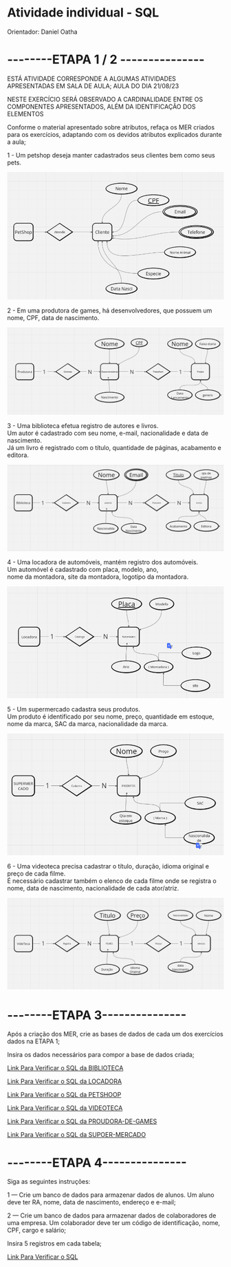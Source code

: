 # Atividade individual - SQL 

Orientador: Daniel Oatha

<h1>--------ETAPA 1 / 2 ---------------</h1>

ESTÁ ATIVIDADE CORRESPONDE A ALGUMAS ATIVIDADES APRESENTADAS EM SALA DE AULA;
AULA DO DIA 21/08/23

NESTE EXERCÍCIO SERÁ OBSERVADO A CARDINALIDADE ENTRE OS COMPONENTES APRESENTADOS, ALÉM DA IDENTIFICAÇÃO DOS ELEMENTOS 

Conforme o material apresentado sobre atributos, refaça os MER criados para os exercícios, adaptando com os devidos atributos explicados durante a aula;


<p>1 - Um petshop deseja manter cadastrados seus clientes bem como seus pets.</p>

![Atividade-A](Diagrama/PetShop/pet.png)

<p>2 - Em uma produtora de games, há desenvolvedores, que possuem um nome, CPF, data de nascimento.</p>

![Atividade-B](Diagrama/Produtora-Games/produtora.png)

<p>3 - Uma biblioteca efetua registro de autores e livros. <br/> 
  Um autor é cadastrado com seu nome, e-mail, nacionalidade e data de nascimento. <br/> 
  Já um livro é registrado com o título, quantidade de páginas, acabamento e editora.</p>

  ![Atividade-B](Diagrama/Biblioteca/biblioteca.png)

  <p>4 - Uma locadora de automóveis, mantém registro dos automóveis. <br/> 
    Um automóvel é cadastrado com placa, modelo, ano, <br/> 
    nome da montadora, site da montadora, logotipo da montadora.</p>
    
![Atividade-C](Diagrama/Locadora/locadora.png)

<p>5 - Um supermercado cadastra seus produtos. <br/>
  Um produto é identificado por seu nome, preço, quantidade em estoque, <br/>
  nome da marca, SAC da marca, nacionalidade da marca.</p>

  ![Atividade-C](Diagrama/SuperMercado/supermercado.png)

  <p>6 - Uma videoteca precisa cadastrar o título, duração, idioma original e preço de cada filme. <br/>
    É necessário cadastrar também o elenco de cada filme onde se registra o nome, data de nascimento, nacionalidade de cada ator/atriz. </p>

  ![Atividade-C](Diagrama/VideoTeca/videoTeca.png)

<h1>--------ETAPA 3---------------</h1>

Após a criação dos MER, crie as bases de dados de cada um dos exercícios dados na ETAPA 1;

Insira os dados necessários para compor a base de dados criada;

[Link Para Verificar o SQL da BIBLIOTECA](https://github.com/Leon14789/Sql-Exercises/tree/master/SQL/Etapa4SQL/Biblioteca)

[Link Para Verificar o SQL da LOCADORA](https://github.com/Leon14789/Sql-Exercises/tree/master/SQL/Etapa4SQL/Locadora)

[Link Para Verificar o SQL da PETSHOOP](https://github.com/Leon14789/Sql-Exercises/tree/master/SQL/Etapa4SQL/PetShop)

[Link Para Verificar o SQL da VIDEOTECA](https://github.com/Leon14789/Sql-Exercises/tree/master/SQL/Etapa4SQL/videoteca)

[Link Para Verificar o SQL da PROUDORA-DE-GAMES](https://github.com/Leon14789/Sql-Exercises/tree/master/SQL/Etapa4SQL/Produtora)

[Link Para Verificar o SQL da SUPOER-MERCADO](https://github.com/Leon14789/Sql-Exercises/tree/master/SQL/Etapa4SQL/mercado)

<h1> --------ETAPA 4--------------- </h1>

<p>Siga as seguintes instruções:</p>

1 — Crie um banco de dados para armazenar dados de alunos. Um aluno deve ter RA, nome, data de nascimento, endereço e e-mail;

2 — Crie um banco de dados para armazenar dados de colaboradores de uma empresa. Um colaborador deve ter um código de identificação, nome, CPF, cargo e salário; <br/>

Insira 5 registros em cada tabela; <br/>

[Link Para Verificar o SQL](https://github.com/Leon14789/Sql-Exercises/tree/master/SQL/Etapa3)







   
